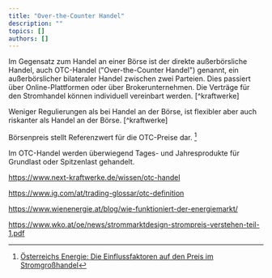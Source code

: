 ```yaml
---
title: "Over-the-Counter Handel"
description: ""
topics: []
authors: []
---
```


Im Gegensatz zum Handel an einer Börse ist der direkte außerbörsliche Handel, auch OTC-Handel ("Over-the-Counter Handel") genannt, ein außerbörslicher bilateraler Handel zwischen zwei Parteien. Dies passiert über Online-Plattformen oder über Brokerunternehmen. Die Verträge für den Stromhandel können individuell vereinbart werden. [^kraftwerke]

Weniger Regulierungen als bei Handel an der Börse, ist flexibler aber auch riskanter als Handel an der Börse. [^kraftwerke]

Börsenpreis stellt Referenzwert für die OTC-Preise dar. [^ÖE]

Im OTC-Handel werden überwiegend Tages- und Jahresprodukte für Grundlast oder Spitzenlast gehandelt.


https://www.next-kraftwerke.de/wissen/otc-handel

[^ÖE]: [Österreichs Energie: Die Einflussfaktoren auf den Preis im Stromgroßhandel](https://oesterreichsenergie.at/publikationen/dossiers/stromgrosshandel)

https://www.ig.com/at/trading-glossar/otc-definition

https://www.wienenergie.at/blog/wie-funktioniert-der-energiemarkt/

https://www.wko.at/oe/news/strommarktdesign-strompreis-verstehen-teil-1.pdf